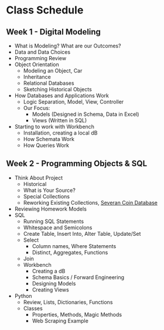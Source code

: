 # Class Schedule

## Week 1 - Digital Modeling
* What is Modeling? What are our Outcomes?
* Data and Data Choices
* Programming Review
* Object Orientation
    * Modeling an Object, Car
    * Inheritance
    * Relational Databases
    * Sketching Historical Objects
* How Databases and Applications Work
    * Logic Separation, Model, View, Controller
    * Our Focus:
        * Models (Designed in Schema, Data in Excel)
        * Views (Written in SQL)
* Starting to work with Workbench
    * Installation, creating a local dB
    * How Schemata Work
    * How Queries Work

## Week 2 - Programming Objects & SQL
* Think About Project
    * Historical
    * What is Your Source?
    * Special Collections
    * Reworking Existing Collections, [Severan Coin Database](http://web3.cas.usf.edu/main/other/severan/databases/)
* Reviewing Homework Models
* SQL
    * Running SQL Statements
    * Whitespace and Semicolons
    * Create Table, Insert Into, Alter Table, Update/Set
    * Select
        * Column names, Where Statements
        * Distinct, Aggregates, Functions
    * Join
    * Workbench
        * Creating a dB
        * Schema Basics / Forward Engineering
        * Designing Models
        * Creating Views
* Python
    * Review, Lists, Dictionaries, Functions
    * Classes
        * Properties, Methods, Magic Methods
        * Web Scraping Example
